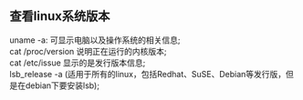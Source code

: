 ## 查看linux系统版本
uname -a: 可显示电脑以及操作系统的相关信息;  
cat /proc/version  说明正在运行的内核版本;  
cat /etc/issue  显示的是发行版本信息;  
lsb_release -a (适用于所有的linux，包括Redhat、SuSE、Debian等发行版，但是在debian下要安装lsb);
